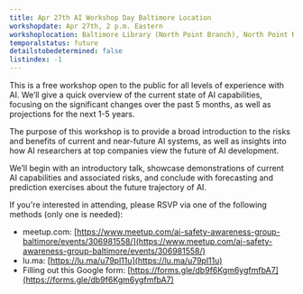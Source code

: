 ```yaml
---
title: Apr 27th AI Workshop Day Baltimore Location
workshopdate: Apr 27th, 2 p.m. Eastern
workshoplocation: Baltimore Library (North Point Branch), North Point Room, 1716 Merritt Blvd, Dundalk, MD 21222
temporalstatus: future
detailstobedetermined: false
listindex: -1
---
```


This is a free workshop open to the public for all levels of experience with AI. We’ll give a quick overview of the current state of AI capabilities, focusing on the significant changes over the past 5 months, as well as projections for the next 1-5 years.

The purpose of this workshop is to provide a broad introduction to the risks and benefits of current and near-future AI systems, as well as insights into how AI researchers at top companies view the future of AI development.

We’ll begin with an introductory talk, showcase demonstrations of current AI capabilities and associated risks, and conclude with forecasting and prediction exercises about the future trajectory of AI.

If you're interested in attending, please RSVP via one of the following methods (only one is needed):

+ meetup.com: [https://www.meetup.com/ai-safety-awareness-group-baltimore/events/306981558/](https://www.meetup.com/ai-safety-awareness-group-baltimore/events/306981558/)
+ lu.ma: [https://lu.ma/u79pl11u](https://lu.ma/u79pl11u)
+ Filling out this Google form: [https://forms.gle/db9f6Kgm6ygfmfbA7](https://forms.gle/db9f6Kgm6ygfmfbA7)

